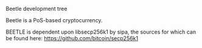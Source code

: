 
Beetle development tree

Beetle is a PoS-based cryptocurrency.

BEETLE is dependent upon libsecp256k1 by sipa, the sources for which can be found here:
https://github.com/bitcoin/secp256k1

